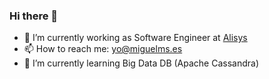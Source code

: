 ### Hi there 👋
- 🔭 I’m currently working as Software Engineer at [Alisys](http://alisys.net/)
- 📫 How to reach me: yo@miguelms.es
- 🌱 I’m currently learning Big Data DB (Apache Cassandra)

<!--
**miguelms95/miguelms95** is a ✨ _special_ ✨ repository because its `README.md` (this file) appears on your GitHub profile.

Here are some ideas to get you started:

- 🔭 I’m currently working on ...
- 🌱 I’m currently learning ...
- 👯 I’m looking to collaborate on ...
- 🤔 I’m looking for help with ...
- 💬 Ask me about ...
- 📫 How to reach me: ...
- 😄 Pronouns: ...
- ⚡ Fun fact: ...
-->
